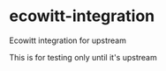 # ecowitt-integration
Ecowitt integration for upstream


This is for testing only until it's upstream
